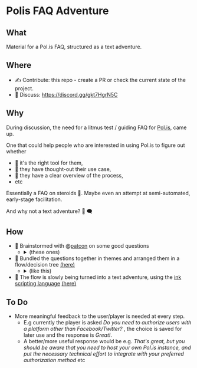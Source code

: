 # Polis FAQ Adventure

## What
Material for a Pol.is FAQ, structured as a text adventure.

## Where
* :writing_hand: Contribute: this repo - create a PR or check the current state of the project.
* :speech_balloon:	Discuss: https://discord.gg/gkt7HgrN5C

## Why
During discussion, the need for a litmus test / guiding FAQ for [Pol.is](https://pol.is), came up. 

One that could help people who are interested in using Pol.is to figure out whether 
* :wrench: it's the right tool for them, 
* :thought_balloon:	they have thought-out their use case,
* :see_no_evil:	they have a clear overview of the process,
* etc

Essentially a FAQ on steroids 🙂. Maybe even an attempt at semi-automated, early-stage facilitation.

And why not a text adventure? :speech_balloon: :left_speech_bubble:		

## How
* :brain:	Brainstormed with @[patcon](https://github.com/patcon) on some good questions
  * <details>
    <summary>(these ones)</summary>
  
    ![Polis FAQ adventure brainstorming material](./Polis_FAQ_adventure_Metro_Retro.png)
    </details>
* :bouquet:	Bundled the questions together in themes and arranged them in a flow/decision tree [(here)](./Polis_FAQ_Decision_tree.drawio)
  * <details>
    <summary>(like this)</summary>
  
    ![Polis FAQ adventure decision tree](./Polis_FAQ_Decision_tree.png)
    ![Polis FAQ adventure decision examples](./Polis_FAQ_Decision_tree_2.png)
    </details>
* :speech_balloon: The flow is slowly being turned into a text adventure, using the [ink scripting language](https://www.inklestudios.com/ink/) [(here)](./Polis_FAQ_Adventure.ink)

## To Do
* More meaningful feedback to the user/player is needed at every step.
  * E.g currently the player is asked *Do you need to authorize users with a platform other than Facebook/Twitter?* , the choice is saved for later use and the response is *Great!*. 
  * A better/more useful response would be e.g. *That's great, but you should be aware that you need to host your own Pol.is instance, and put the necessary technical effort to integrate with your preferred authorization method* etc
